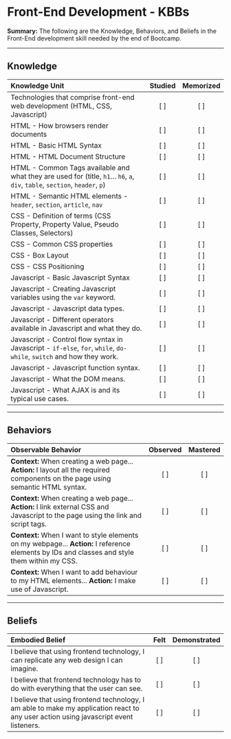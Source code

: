 # Front-End Development - KBBs
**Summary:** The following are the Knowledge, Behaviors, and Beliefs in the Front-End development skill needed by the end of Bootcamp.

----------
## **Knowledge**


| Knowledge Unit   |      Studied      | Memorized |
|:-------------|:------------------:|:--------:|
| Technologies that comprise front-end web development (HTML, CSS, Javascript) | [ ] | [ ]  |
| HTML - How browsers render documents |   [ ]   |   [ ] |
| HTML - Basic HTML Syntax |   [ ]   |   [ ] |
| HTML - HTML Document Structure |   [ ]   |   [ ] |
| HTML - Common Tags available and what they are used for (title, `h1`… `h6`, `a`, `div`, `table`, `section`, `header`, `p`) |   [ ]   |   [ ] |
| HTML - Semantic HTML elements - `header`, `section`, `article`, `nav` |   [ ]   |   [ ] |
| CSS - Definition of terms (CSS Property, Property Value, Pseudo Classes, Selectors) | [ ] |    [ ] |
| CSS - Common CSS properties | [ ] |    [ ] |
| CSS - Box Layout | [ ] |    [ ] |
| CSS - CSS Positioning | [ ] |    [ ] |
| Javascript - Basic Javascript Syntax | [ ] |    [ ] |
| Javascript - Creating Javascript variables using the `var` keyword. | [ ] |    [ ] |
| Javascript - Javascript data types. | [ ] |    [ ] |
| Javascript - Different operators available in Javascript and what they do. | [ ] |    [ ] |
| Javascript - Control flow syntax in Javascript - `if-else`, `for`, `while`, `do-while`, `switch` and how they work. | [ ] |    [ ] |
| Javascript - Javascript function syntax. | [ ] |    [ ] |
| Javascript - What the DOM means. | [ ] |    [ ] |
| Javascript - What AJAX is and its typical use cases. | [ ] |    [ ] |


----------


## **Behaviors**


| Observable Behavior   |      Observed      | Mastered |
|:-------------|:------------------:|:--------:|
| **Context:** When creating a web page... **Action:** I layout all the required components on the page using semantic HTML syntax. | [ ] | [ ]  |
| **Context:** When creating a web page... **Action:** I link external CSS and Javascript to the page using the link and script tags. | [ ] |    [ ] |
| **Context:** When I want to style elements on my webpage... **Action:**  I reference elements by IDs and classes and style them within my CSS. |   [ ]   |   [ ] |
| **Context:** When I want to add behaviour to my HTML elements... **Action:** I make use of Javascript. | [ ] |    [ ] |

----------


## **Beliefs**


| Embodied Belief   |      Felt      | Demonstrated |
|:-------------|:------------------:|:--------:|
| I believe that using frontend technology, I can replicate any web design I can imagine. |   [ ]   |   [ ] |
| I believe that frontend technology has to do with everything that the user can see. |   [ ]   |   [ ] |
| I believe that using frontend technology, I am able to make my application react to any user action using javascript event listeners. |   [ ]   |   [ ] |
